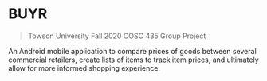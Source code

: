 # BUYR
>Towson University Fall 2020 COSC 435 Group Project

An Android mobile application to compare prices of goods between several commercial retailers, create lists of items to track item prices, and ultimately allow for more informed shopping experience.
